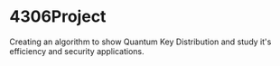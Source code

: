 # 4306Project
Creating an algorithm to show Quantum Key Distribution and study it's efficiency and security applications.
